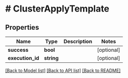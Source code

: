 # # ClusterApplyTemplate

## Properties

Name | Type | Description | Notes
------------ | ------------- | ------------- | -------------
**success** | **bool** |  | [optional]
**execution_id** | **string** |  | [optional]

[[Back to Model list]](../../README.md#models) [[Back to API list]](../../README.md#endpoints) [[Back to README]](../../README.md)
